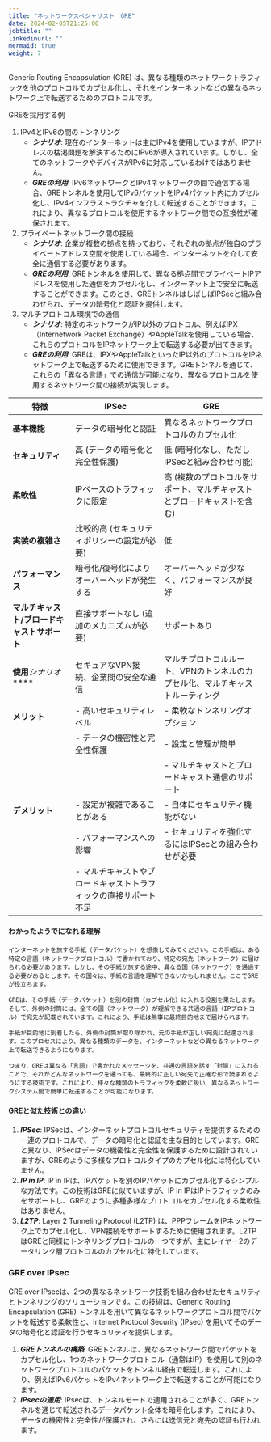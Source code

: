 ```yaml
---
title: "ネットワークスペシャリスト　GRE"
date: 2024-02-05T21:25:00
jobtitle: ""
linkedinurl: ""
mermaid: true
weight: 7
---
```


Generic Routing Encapsulation (GRE) は、異なる種類のネットワークトラフィックを他のプロトコルでカプセル化し、それをインターネットなどの異なるネットワーク上で転送するためのプロトコルです。

GREを採用する例
1. IPv4とIPv6の間のトンネリング
   - ***シナリオ***: 現在のインターネットは主にIPv4を使用していますが、IPアドレスの枯渇問題を解決するためにIPv6が導入されています。しかし、全てのネットワークやデバイスがIPv6に対応しているわけではありません。
   - ***GREの利用***: IPv6ネットワークとIPv4ネットワークの間で通信する場合、GREトンネルを使用してIPv6パケットをIPv4パケット内にカプセル化し、IPv4インフラストラクチャを介して転送することができます。これにより、異なるプロトコルを使用するネットワーク間での互換性が確保されます。
2. プライベートネットワーク間の接続
   - ***シナリオ***: 企業が複数の拠点を持っており、それぞれの拠点が独自のプライベートアドレス空間を使用している場合、インターネットを介して安全に通信する必要があります。
   - ***GREの利用***: GREトンネルを使用して、異なる拠点間でプライベートIPアドレスを使用した通信をカプセル化し、インターネット上で安全に転送することができます。このとき、GREトンネルはしばしばIPSecと組み合わせられ、データの暗号化と認証を提供します。
3. マルチプロトコル環境での通信
   - ***シナリオ***: 特定のネットワークがIP以外のプロトコル、例えばIPX（Internetwork Packet Exchange）やAppleTalkを使用している場合、これらのプロトコルをIPネットワーク上で転送する必要が出てきます。
   - ***GREの利用***: GREは、IPXやAppleTalkといったIP以外のプロトコルをIPネットワーク上で転送するために使用できます。GREトンネルを通じて、これらの「異なる言語」での通信が可能になり、異なるプロトコルを使用するネットワーク間の接続が実現します。   

| 特徴                                        | IPSec                                                            | GRE                                                                           |
| ------------------------------------------- | ---------------------------------------------------------------- | ----------------------------------------------------------------------------- |
| **基本機能**                                | データの暗号化と認証                                             | 異なるネットワークプロトコルのカプセル化                                      |
| **セキュリティ**                            | 高 (データの暗号化と完全性保護)                                  | 低 (暗号化なし、ただしIPSecと組み合わせ可能)                                  |
| **柔軟性**                                  | IPベースのトラフィックに限定                                     | 高 (複数のプロトコルをサポート、マルチキャストとブロードキャストを含む)       |
| **実装の複雑さ**                            | 比較的高 (セキュリティポリシーの設定が必要)                      | 低                                                                            |
| **パフォーマンス**                          | 暗号化/復号化によりオーバーヘッドが発生する                      | オーバーヘッドが少なく、パフォーマンスが良好                                  |
| **マルチキャスト/ブロードキャストサポート** | 直接サポートなし (追加のメカニズムが必要)                        | サポートあり                                                                  |
| **使用***シナリオ*****                      | セキュアなVPN接続、企業間の安全な通信                            | マルチプロトコルルート、VPNのトンネルのカプセル化、マルチキャストルーティング |
| **メリット**                                | - 高いセキュリティレベル                                         | - 柔軟なトンネリングオプション                                                |
|                                             | - データの機密性と完全性保護                                     | - 設定と管理が簡単                                                            |
|                                             |                                                                  | - マルチキャストとブロードキャスト通信のサポート                              |
| **デメリット**                              | - 設定が複雑であることがある                                     | - 自体にセキュリティ機能がない                                                |
|                                             | - パフォーマンスへの影響                                         | - セキュリティを強化するにはIPSecとの組み合わせが必要                         |
|                                             | - マルチキャストやブロードキャストトラフィックの直接サポート不足 |                                                                               |


#### わかったようでになれる理解

```text
インターネットを旅する手紙（データパケット）を想像してみてください。この手紙は、ある特定の言語（ネットワークプロトコル）で書かれており、特定の宛先（ネットワーク）に届けられる必要があります。しかし、その手紙が旅する途中、異なる国（ネットワーク）を通過する必要があるとします。その国々は、手紙の言語を理解できないかもしれません。ここでGREが役立ちます。

GREは、その手紙（データパケット）を別の封筒（カプセル化）に入れる役割を果たします。そして、外側の封筒には、全ての国（ネットワーク）が理解できる共通の言語（IPプロトコル）で宛先が記載されています。これにより、手紙は無事に最終目的地まで届けられます。

手紙が目的地に到着したら、外側の封筒が取り除かれ、元の手紙が正しい宛先に配達されます。このプロセスにより、異なる種類のデータを、インターネットなどの異なるネットワーク上で転送できるようになります。

つまり、GREは異なる「言語」で書かれたメッセージを、共通の言語を話す「封筒」に入れることで、それがどんなネットワークを通っても、最終的に正しい宛先で正確な形で読まれるようにする技術です。これにより、様々な種類のトラフィックを柔軟に扱い、異なるネットワークシステム間で簡単に転送することが可能になります。

```


#### GREと似た技術との違い

1. ***IPSec***: IPSecは、インターネットプロトコルセキュリティを提供するための一連のプロトコルで、データの暗号化と認証を主な目的としています。GREと異なり、IPSecはデータの機密性と完全性を保護するために設計されていますが、GREのように多様なプロトコルタイプのカプセル化には特化していません。
2. ***IP in IP***: IP in IPは、IPパケットを別のIPパケットにカプセル化するシンプルな方法です。この技術はGREに似ていますが、IP in IPはIPトラフィックのみをサポートし、GREのように多種多様なプロトコルをカプセル化する柔軟性はありません。
3. ***L2TP***: Layer 2 Tunneling Protocol (L2TP) は、PPPフレームをIPネットワーク上でカプセル化し、VPN接続をサポートするために使用されます。L2TPはGREと同様にトンネリングプロトコルの一つですが、主にレイヤー2のデータリンク層プロトコルのカプセル化に特化しています。


### GRE over IPsec

GRE over IPsecは、2つの異なるネットワーク技術を組み合わせたセキュリティとトンネリングのソリューションです。この技術は、Generic Routing Encapsulation (GRE) トンネルを用いて異なるネットワークプロトコル間でパケットを転送する柔軟性と、Internet Protocol Security (IPsec) を用いてそのデータの暗号化と認証を行うセキュリティを提供します。

1. ***GREトンネルの構築***: GREトンネルは、異なるネットワーク間でパケットをカプセル化し、1つのネットワークプロトコル（通常はIP）を使用して別のネットワークプロトコルのパケットをトンネル経由で転送します。これにより、例えばIPv6パケットをIPv4ネットワーク上で転送することが可能になります。
2. ***IPsecの適用***: IPsecは、トンネルモードで適用されることが多く、GREトンネルを通じて転送されるデータパケット全体を暗号化します。これにより、データの機密性と完全性が保護され、さらには送信元と宛先の認証も行われます。